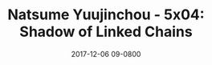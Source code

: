 ---
layout: entry.pug
title: "Natsume Yuujinchou - 5x04: Shadow of Linked Chains"
date: 2017-12-06 09-0800
publishDate: 2018-12-31T00:00:00 -0800
broadcastDate: 2016-10-25 09-0800
categories: watchthroughs anime natsume-yuujinchou
draft: true
---